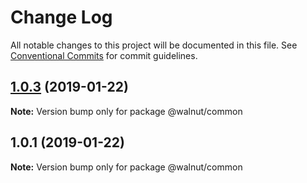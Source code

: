 # Change Log

All notable changes to this project will be documented in this file.
See [Conventional Commits](https://conventionalcommits.org) for commit guidelines.

## [1.0.3](https://github.com/paean99/yarn-workspaces-example/compare/v1.0.2...v1.0.3) (2019-01-22)

**Note:** Version bump only for package @walnut/common






## 1.0.1 (2019-01-22)

**Note:** Version bump only for package @walnut/common
